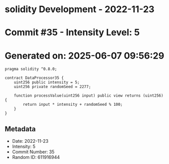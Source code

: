 ﻿# solidity Development - 2022-11-23
# Commit #35 - Intensity Level: 5
# Generated on: 2025-06-07 09:56:29
```solidity
pragma solidity ^0.8.0;

contract DataProcessor35 {
    uint256 public intensity = 5;
    uint256 private randomSeed = 2277;

    function processValue(uint256 input) public view returns (uint256) {
        return input * intensity + randomSeed % 100;
    }
}
```
## Metadata
- Date: 2022-11-23
- Intensity: 5
- Commit Number: 35
- Random ID: 611916944

